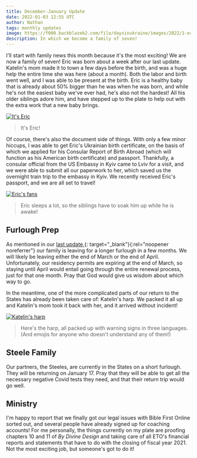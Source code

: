 ```yaml
---
title: December-January Update
date: 2022-01-03 12:55 UTC
author: Nathan
tags: monthly updates
image: https://f000.backblazeb2.com/file/daysinukraine/images/2022/1-eric.jpg
description: In which we become a family of seven!
---
```


I'll start with family news this month because it's the most exciting! We are now a family of seven! Eric was born about a week after our last update. Katelin's mom made it to town a few days before the birth, and was a huge help the entire time she was here (about a month). Both the labor and birth went well, and I was able to be present at the birth. Eric is a healthy baby that is already about 50% bigger than he was when he was born, and while he's not the easiest baby we've ever had, he's also not the hardest! All his older siblings adore him, and have stepped up to the plate to help out with the extra work that a new baby brings.

[![It's Eric](images/2022/1-eric-400w.jpg)](https://f000.backblazeb2.com/file/daysinukraine/images/2022/1-eric.jpg)

> It's Eric!

Of course, there's also the document side of things. With only a few minor hiccups, I was able to get Eric's Ukrainian birth certificate, on the basis of which we applied for his Consular Report of Birth Abroad (which will function as his American birth certificate) and passport. Thankfully, a consular official from the US Embassy in Kyiv came to Lviv for a visit, and we were able to submit all our paperwork to her, which saved us the overnight train trip to the embassy in Kyiv. We recently received Eric's passport, and we are all set to travel!

[![Eric's fans](images/2022/1-fans-400w.jpg)](https://f000.backblazeb2.com/file/daysinukraine/images/2022/1-fans.jpg)

> Eric sleeps a lot, so the siblings have to soak him up while he is awake!

## Furlough Prep

As mentioned in our [last update,](https://daysinukraine.com/2021/11/a-change-of-pace/){: target="_blank"}{:rel="noopener noreferrer"} our family is leaving for a longer furlough in a few months. We will likely be leaving either the end of March or the end of April. Unfortunately, our residency permits are expiring at the end of March, so staying until April would entail going through the entire renewal process, just for that one month. Pray that God would give us wisdom about which way to go.

In the meantime, one of the more complicated parts of our return to the States has already been taken care of: Katelin's harp. We packed it all up and Katelin's mom took it back with her, and it arrived without incident!

[![Katelin's harp](images/2022/1-harp-400w.jpg)](https://f000.backblazeb2.com/file/daysinukraine/images/2022/1-harp.jpg)

> Here's the harp, all packed up with warning signs in three languages. (And emojis for anyone who doesn't understand any of them!)

## Steele Family

Our partners, the Steeles, are currently in the States on a short furlough. They will be returning on January 17. Pray that they will be able to get all the necessary negative Covid tests they need, and that their return trip would go well.

## Ministry

I'm happy to report that we finally got our legal issues with Bible First Online sorted out, and several people have already signed up for coaching accounts! For me personally, the things currently on my plate are proofing chapters 10 and 11 of *By Divine Design* and taking care of all ETO's financial reports and statements that have to do with the closing of fiscal year 2021. Not the most exciting job, but someone's got to do it!
